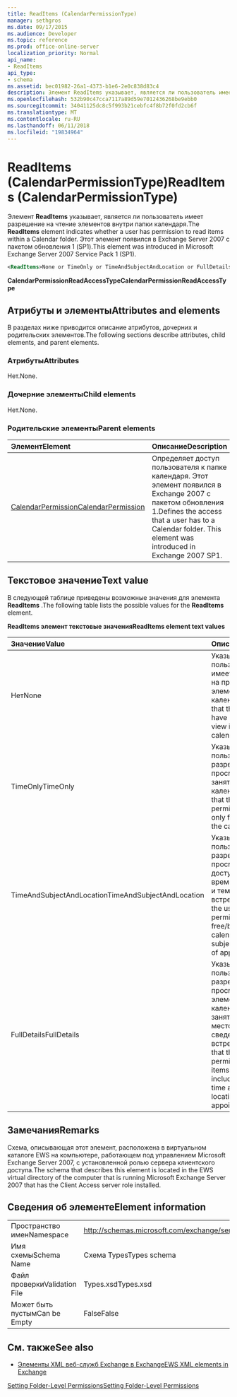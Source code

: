 ```yaml
---
title: ReadItems (CalendarPermissionType)
manager: sethgros
ms.date: 09/17/2015
ms.audience: Developer
ms.topic: reference
ms.prod: office-online-server
localization_priority: Normal
api_name:
- ReadItems
api_type:
- schema
ms.assetid: bec01982-26a1-4373-b1e6-2e0c838d83c4
description: Элемент ReadItems указывает, является ли пользователь имеет разрешение на чтение элементов внутри папки календаря. Этот элемент появился в Exchange Server 2007 с пакетом обновления 1 (SP1).
ms.openlocfilehash: 532b90c47cca7117a89d59e7012436268be9ebb0
ms.sourcegitcommit: 34041125dc8c5f993b21cebfc4f8b72f0fd2cb6f
ms.translationtype: MT
ms.contentlocale: ru-RU
ms.lasthandoff: 06/11/2018
ms.locfileid: "19834964"
---
```

# <a name="readitems-calendarpermissiontype"></a><span data-ttu-id="9cc7d-104">ReadItems (CalendarPermissionType)</span><span class="sxs-lookup"><span data-stu-id="9cc7d-104">ReadItems (CalendarPermissionType)</span></span>

<span data-ttu-id="9cc7d-105">Элемент **ReadItems** указывает, является ли пользователь имеет разрешение на чтение элементов внутри папки календаря.</span><span class="sxs-lookup"><span data-stu-id="9cc7d-105">The **ReadItems** element indicates whether a user has permission to read items within a Calendar folder.</span></span> <span data-ttu-id="9cc7d-106">Этот элемент появился в Exchange Server 2007 с пакетом обновления 1 (SP1).</span><span class="sxs-lookup"><span data-stu-id="9cc7d-106">This element was introduced in Microsoft Exchange Server 2007 Service Pack 1 (SP1).</span></span> 
  
```xml
<ReadItems>None or TimeOnly or TimeAndSubjectAndLocation or FullDetails</ReadItems>
```

 <span data-ttu-id="9cc7d-107">**CalendarPermissionReadAccessType**</span><span class="sxs-lookup"><span data-stu-id="9cc7d-107">**CalendarPermissionReadAccessType**</span></span>
## <a name="attributes-and-elements"></a><span data-ttu-id="9cc7d-108">Атрибуты и элементы</span><span class="sxs-lookup"><span data-stu-id="9cc7d-108">Attributes and elements</span></span>

<span data-ttu-id="9cc7d-109">В разделах ниже приводится описание атрибутов, дочерних и родительских элементов.</span><span class="sxs-lookup"><span data-stu-id="9cc7d-109">The following sections describe attributes, child elements, and parent elements.</span></span>
  
### <a name="attributes"></a><span data-ttu-id="9cc7d-110">Атрибуты</span><span class="sxs-lookup"><span data-stu-id="9cc7d-110">Attributes</span></span>

<span data-ttu-id="9cc7d-111">Нет.</span><span class="sxs-lookup"><span data-stu-id="9cc7d-111">None.</span></span>
  
### <a name="child-elements"></a><span data-ttu-id="9cc7d-112">Дочерние элементы</span><span class="sxs-lookup"><span data-stu-id="9cc7d-112">Child elements</span></span>

<span data-ttu-id="9cc7d-113">Нет.</span><span class="sxs-lookup"><span data-stu-id="9cc7d-113">None.</span></span>
  
### <a name="parent-elements"></a><span data-ttu-id="9cc7d-114">Родительские элементы</span><span class="sxs-lookup"><span data-stu-id="9cc7d-114">Parent elements</span></span>

|<span data-ttu-id="9cc7d-115">**Элемент**</span><span class="sxs-lookup"><span data-stu-id="9cc7d-115">**Element**</span></span>|<span data-ttu-id="9cc7d-116">**Описание**</span><span class="sxs-lookup"><span data-stu-id="9cc7d-116">**Description**</span></span>|
|:-----|:-----|
|[<span data-ttu-id="9cc7d-117">CalendarPermission</span><span class="sxs-lookup"><span data-stu-id="9cc7d-117">CalendarPermission</span></span>](calendarpermission.md) <br/> |<span data-ttu-id="9cc7d-p103">Определяет доступ пользователя к папке календаря. Этот элемент появился в Exchange 2007 с пакетом обновления 1.</span><span class="sxs-lookup"><span data-stu-id="9cc7d-p103">Defines the access that a user has to a Calendar folder. This element was introduced in Exchange 2007 SP1.</span></span>  <br/> |
   
## <a name="text-value"></a><span data-ttu-id="9cc7d-120">Текстовое значение</span><span class="sxs-lookup"><span data-stu-id="9cc7d-120">Text value</span></span>

<span data-ttu-id="9cc7d-121">В следующей таблице приведены возможные значения для элемента **ReadItems** .</span><span class="sxs-lookup"><span data-stu-id="9cc7d-121">The following table lists the possible values for the **ReadItems** element.</span></span> 
  
<span data-ttu-id="9cc7d-122">**ReadItems элемент текстовые значения**</span><span class="sxs-lookup"><span data-stu-id="9cc7d-122">**ReadItems element text values**</span></span>

|<span data-ttu-id="9cc7d-123">**Значение**</span><span class="sxs-lookup"><span data-stu-id="9cc7d-123">**Value**</span></span>|<span data-ttu-id="9cc7d-124">**Описание**</span><span class="sxs-lookup"><span data-stu-id="9cc7d-124">**Description**</span></span>|
|:-----|:-----|
|<span data-ttu-id="9cc7d-125">Нет</span><span class="sxs-lookup"><span data-stu-id="9cc7d-125">None</span></span>  <br/> |<span data-ttu-id="9cc7d-126">Указывает, что пользователь не имеет разрешения на просмотр элементов в календаре.</span><span class="sxs-lookup"><span data-stu-id="9cc7d-126">Indicates that the user does not have permission to view items in the calendar.</span></span>  <br/> |
|<span data-ttu-id="9cc7d-127">TimeOnly</span><span class="sxs-lookup"><span data-stu-id="9cc7d-127">TimeOnly</span></span>  <br/> |<span data-ttu-id="9cc7d-128">Указывает, что пользователь имеет разрешения на просмотр только занятости в календаре.</span><span class="sxs-lookup"><span data-stu-id="9cc7d-128">Indicates that the user has permission to view only free/busy time in the calendar.</span></span>  <br/> |
|<span data-ttu-id="9cc7d-129">TimeAndSubjectAndLocation</span><span class="sxs-lookup"><span data-stu-id="9cc7d-129">TimeAndSubjectAndLocation</span></span>  <br/> |<span data-ttu-id="9cc7d-130">Указывает, что пользователь имеет разрешения на просмотр сведений о доступности времени в календаре и тему и место встречи.</span><span class="sxs-lookup"><span data-stu-id="9cc7d-130">Indicates that the user has permission to view free/busy time in the calendar and the subject and location of appointments.</span></span>  <br/> |
|<span data-ttu-id="9cc7d-131">FullDetails</span><span class="sxs-lookup"><span data-stu-id="9cc7d-131">FullDetails</span></span>  <br/> |<span data-ttu-id="9cc7d-132">Указывает, что пользователь имеет разрешения на просмотр всех элементов в календаре, включая занятости и тему, местоположение и сведения о встречах.</span><span class="sxs-lookup"><span data-stu-id="9cc7d-132">Indicates that the user has permission to view all items in the calendar, including free/busy time and subject, location, and details of appointments.</span></span>  <br/> |
   
## <a name="remarks"></a><span data-ttu-id="9cc7d-133">Замечания</span><span class="sxs-lookup"><span data-stu-id="9cc7d-133">Remarks</span></span>

<span data-ttu-id="9cc7d-134">Схема, описывающая этот элемент, расположена в виртуальном каталоге EWS на компьютере, работающем под управлением Microsoft Exchange Server 2007, с установленной ролью сервера клиентского доступа.</span><span class="sxs-lookup"><span data-stu-id="9cc7d-134">The schema that describes this element is located in the EWS virtual directory of the computer that is running Microsoft Exchange Server 2007 that has the Client Access server role installed.</span></span>
  
## <a name="element-information"></a><span data-ttu-id="9cc7d-135">Сведения об элементе</span><span class="sxs-lookup"><span data-stu-id="9cc7d-135">Element information</span></span>

|||
|:-----|:-----|
|<span data-ttu-id="9cc7d-136">Пространство имен</span><span class="sxs-lookup"><span data-stu-id="9cc7d-136">Namespace</span></span>  <br/> |http://schemas.microsoft.com/exchange/services/2006/types  <br/> |
|<span data-ttu-id="9cc7d-137">Имя схемы</span><span class="sxs-lookup"><span data-stu-id="9cc7d-137">Schema Name</span></span>  <br/> |<span data-ttu-id="9cc7d-138">Схема Types</span><span class="sxs-lookup"><span data-stu-id="9cc7d-138">Types schema</span></span>  <br/> |
|<span data-ttu-id="9cc7d-139">Файл проверки</span><span class="sxs-lookup"><span data-stu-id="9cc7d-139">Validation File</span></span>  <br/> |<span data-ttu-id="9cc7d-140">Types.xsd</span><span class="sxs-lookup"><span data-stu-id="9cc7d-140">Types.xsd</span></span>  <br/> |
|<span data-ttu-id="9cc7d-141">Может быть пустым</span><span class="sxs-lookup"><span data-stu-id="9cc7d-141">Can be Empty</span></span>  <br/> |<span data-ttu-id="9cc7d-142">False</span><span class="sxs-lookup"><span data-stu-id="9cc7d-142">False</span></span>  <br/> |
   
## <a name="see-also"></a><span data-ttu-id="9cc7d-143">См. также</span><span class="sxs-lookup"><span data-stu-id="9cc7d-143">See also</span></span>



- [<span data-ttu-id="9cc7d-144">Элементы XML веб-служб Exchange в Exchange</span><span class="sxs-lookup"><span data-stu-id="9cc7d-144">EWS XML elements in Exchange</span></span>](ews-xml-elements-in-exchange.md)


[<span data-ttu-id="9cc7d-145">Setting Folder-Level Permissions</span><span class="sxs-lookup"><span data-stu-id="9cc7d-145">Setting Folder-Level Permissions</span></span>](http://msdn.microsoft.com/library/c7530e86-5112-401c-b10a-9c054ae59f07%28Office.15%29.aspx)

